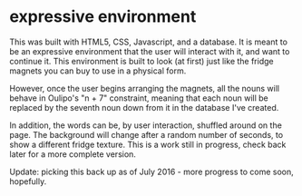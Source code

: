 expressive environment
=======================

This was built with HTML5, CSS, Javascript, and a database.  It is meant to be an expressive environment that the user will interact with it, and want to continue it.  This environment is built to look (at first) just like the fridge magnets you can buy to use in a physical form.  

However, once the user begins arranging the magnets, all the nouns will behave in Oulipo's "n + 7" constraint, meaning that each noun will be replaced by the seventh noun down from it in the database I've created.  

In addition, the words can be, by user interaction, shuffled around on the page.  The background will change after a random number of seconds, to show a different fridge texture.  This is a work still in progress, check back later for a more complete version.

Update: picking this back up as of July 2016 - more progress to come soon, hopefully.